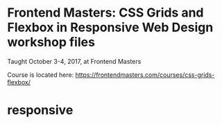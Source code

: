 # Frontend Masters: CSS Grids and Flexbox in Responsive Web Design workshop files

Taught October 3-4, 2017, at Frontend Masters

Course is located here: https://frontendmasters.com/courses/css-grids-flexbox/ 
# responsive
